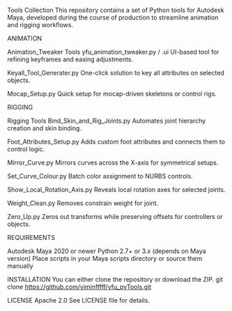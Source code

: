 Tools Collection
This repository contains a set of Python tools for Autodesk Maya, developed during the course of production to streamline animation and rigging workflows.


ANIMATION

Animation_Tweaker Tools
yfu_animation_tweaker.py / .ui
UI-based tool for refining keyframes and easing adjustments.

Keyall_Tool_Generater.py
One-click solution to key all attributes on selected objects.

Mocap_Setup.py
Quick setup for mocap-driven skeletons or control rigs.


RIGGING

Rigging Tools
Bind_Skin_and_Rig_Joints.py
Automates joint hierarchy creation and skin binding.

Foot_Attributes_Setup.py
Adds custom foot attributes and connects them to control logic.

Mirror_Curve.py
Mirrors curves across the X-axis for symmetrical setups.

Set_Curve_Colour.py
Batch color assignment to NURBS controls.

Show_Local_Rotation_Axis.py
Reveals local rotation axes for selected joints.

Weight_Clean.py
Removes constrain weight for joint.

Zero_Up.py
Zeros out transforms while preserving offsets for controllers or objects.


REQUIREMENTS

Autodesk Maya 2020 or newer
Python 2.7+ or 3.x (depends on Maya version)
Place scripts in your Maya scripts directory or source them manually


INSTALLATION
You can either clone the repository or download the ZIP.
git clone https://github.com/yiminfffff/yfu_pyTools.git


LICENSE
Apache 2.0 See LICENSE file for details.

